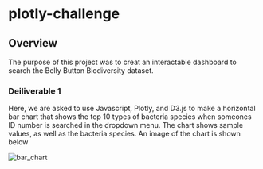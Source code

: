 # plotly-challenge
## Overview
The purpose of this project was to creat an interactable dashboard to search the Belly Button Biodiversity dataset. 

### Deiliverable 1
Here, we are asked to use Javascript, Plotly, and D3.js to make a horizontal bar chart that shows the top 10 types of bacteria species when someones ID number is searched in the dropdown menu. The chart shows sample values, as well as the bacteria species. An image of the chart is shown below

![bar_chart](https://user-images.githubusercontent.com/80054925/120932347-fdd8e980-c6ba-11eb-87d7-c1d08bde1236.png)

